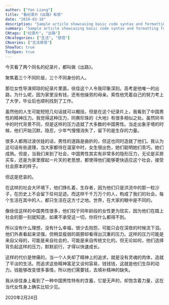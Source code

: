 ```yaml
---
author: ["Yan Liang"]
title: "看纪录片《出路》有感"
date: "2019-03-10"
description: "Sample article showcasing basic code syntax and formatting for HTML elements."
summary: "Sample article showcasing basic code syntax and formatting for HTML elements."
CNtags: ["纪录片", "出路"]
CNcategories: ["生活", "感悟"]
CNseries: ["生活感悟"]
ShowToc: true
TocOpen: true
---
```


今天看了两个同名的纪录片，都叫做《出路》。

聚焦着三个不同阶层，三个不同身份的人。

那位女性导演郑琼的纪录片里面，徐佳这个人令我印象深刻。高考是他唯一的出路，为什么呢，因为家里没有钱，还有他操劳的母亲。索性他凭着自己的努力考上了大学，毕业后也顺利找到了工作。

虽然他的人生可能短短几句话就可以概括，但是在这个纪录片上，我看到了中国男性的精神压力。我觉得这种压力，同赛珍珠的《大地》有很多相似之处。虽然同书中的时代背景不同，但是这样的压力造就了大多数的中国男性。当走出象牙塔的时候，他们开始沉默，隐忍，少年气慢慢消失了，留下的是生存的力量。

很多人都用过波伏娃的话，男性的道路是曲折的，但这也同时造就了他们。我认为这句话有些道理，当大家都待在温室中时，女生很出色，她们聪明她们乖巧，她们成熟。但是，当我们来到了社会，中国男性其实有非常多的隐形压力，无论是买房买车，还是为家里撑起一片天的老思想，都使得他们能够更快适应这个社会，接受社会原本的样子。

但这是悲哀的。

在这样的社会大环境下，他们挣扎着，生存者，因为他们只是洪流中的那一粒沙子，在历史上不会留下任何足迹。而这样千千万万个的人，构成了我们的社会。每个生活在其中的人，都只生活在这方寸之地。世界，在大家的眼中是不同的。

像徐佳这样的中国男性很多，他们较于同年龄段的女性更为现实，因为他们在踏上社会的那一刻就知道，如果不承受这一切，你将什么都得不到。

所以没有什么理想，没有什么幸福，很少去抱怨，可能只会在深夜的时候流下泪。他们外表看起来坚强，但稍显瘦弱的肩膀却看得出沉重的压力。这样的压力可能是来自父母的，可能是来自社会的，可能是来自传统文化的。但无论如何，他们选择背负起这样的压力，默默前行，才得以快速成长。

这样的代价是惨痛的，当一个人失却了精神上的追求，就是没有灵魂的肉体，造就了平淡的生活。而追求这些精神富足又谈何容易，钱钱钱，这就是他们生存的动力。钱能够改变很多事情，所以他们需要钱，去填补精神的缺失。

我从徐佳身上看到了一种中国男性特有的含蓄，它是无声的，却饱含着力量，这在当代女性身上确实比较少见。

2020年2月24日
